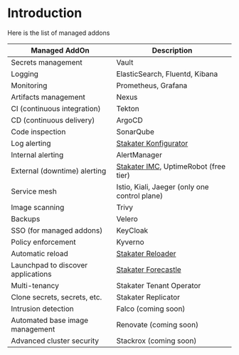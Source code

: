 # Introduction

Here is the list of managed addons

Managed AddOn |	Description
--- | --- 
Secrets management | Vault
Logging |	ElasticSearch, Fluentd, Kibana
Monitoring | Prometheus, Grafana
Artifacts management | Nexus
CI (continuous integration) | Tekton
CD (continuous delivery) | ArgoCD
Code inspection | SonarQube
Log alerting | [Stakater Konfigurator](https://github.com/stakater/Konfigurator)
Internal alerting | AlertManager
External (downtime) alerting | [Stakater IMC](https://github.com/stakater/IngressMonitorController), UptimeRobot (free tier)
Service mesh | Istio, Kiali, Jaeger (only one control plane)
Image scanning | Trivy
Backups | Velero
SSO (for managed addons) | KeyCloak
Policy enforcement | Kyverno
Automatic reload | [Stakater Reloader](https://github.com/stakater/Reloader)
Launchpad to discover applications | [Stakater Forecastle](https://github.com/stakater/Forecastle)
Multi-tenancy | Stakater Tenant Operator
Clone secrets, secrets, etc. | Stakater Replicator
Intrusion detection | Falco (coming soon)
Automated base image management | Renovate (coming soon)
Advanced cluster security | Stackrox (coming soon)
